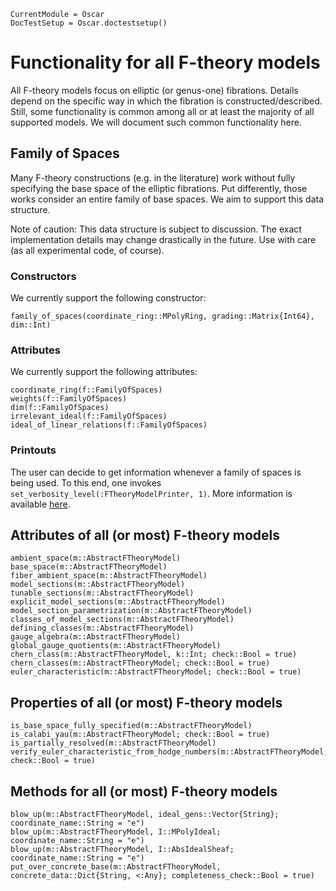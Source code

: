 ```@meta
CurrentModule = Oscar
DocTestSetup = Oscar.doctestsetup()
```

# Functionality for all F-theory models

All F-theory models focus on elliptic (or genus-one) fibrations. Details depend on the specific
way in which the fibration is constructed/described. Still, some functionality is
common among all or at least the majority of all supported models. We will document
such common functionality here.


## Family of Spaces

Many F-theory constructions (e.g. in the literature) work without fully specifying
the base space of the elliptic fibrations. Put differently, those works consider
an entire family of base spaces. We aim to support this data structure.

Note of caution: This data structure is subject to discussion. The exact implementation
details may change drastically in the future. Use with care (as all experimental
code, of course).


### Constructors

We currently support the following constructor:
```@docs
family_of_spaces(coordinate_ring::MPolyRing, grading::Matrix{Int64}, dim::Int)
```

### Attributes

We currently support the following attributes:
```@docs
coordinate_ring(f::FamilyOfSpaces)
weights(f::FamilyOfSpaces)
dim(f::FamilyOfSpaces)
irrelevant_ideal(f::FamilyOfSpaces)
ideal_of_linear_relations(f::FamilyOfSpaces)
```

### Printouts

The user can decide to get information whenever a family of spaces is being used.
To this end, one invokes `set_verbosity_level(:FTheoryModelPrinter, 1)`.
More information is available [here](http://www.thofma.com/Hecke.jl/dev/features/macros/).



## Attributes of all (or most) F-theory models

```@docs
ambient_space(m::AbstractFTheoryModel)
base_space(m::AbstractFTheoryModel)
fiber_ambient_space(m::AbstractFTheoryModel)
model_sections(m::AbstractFTheoryModel)
tunable_sections(m::AbstractFTheoryModel)
explicit_model_sections(m::AbstractFTheoryModel)
model_section_parametrization(m::AbstractFTheoryModel)
classes_of_model_sections(m::AbstractFTheoryModel)
defining_classes(m::AbstractFTheoryModel)
gauge_algebra(m::AbstractFTheoryModel)
global_gauge_quotients(m::AbstractFTheoryModel)
chern_class(m::AbstractFTheoryModel, k::Int; check::Bool = true)
chern_classes(m::AbstractFTheoryModel; check::Bool = true)
euler_characteristic(m::AbstractFTheoryModel; check::Bool = true)
```


## Properties of all (or most) F-theory models

```@docs
is_base_space_fully_specified(m::AbstractFTheoryModel)
is_calabi_yau(m::AbstractFTheoryModel; check::Bool = true)
is_partially_resolved(m::AbstractFTheoryModel)
verify_euler_characteristic_from_hodge_numbers(m::AbstractFTheoryModel; check::Bool = true)
```


## Methods for all (or most) F-theory models

```@docs
blow_up(m::AbstractFTheoryModel, ideal_gens::Vector{String}; coordinate_name::String = "e")
blow_up(m::AbstractFTheoryModel, I::MPolyIdeal; coordinate_name::String = "e")
blow_up(m::AbstractFTheoryModel, I::AbsIdealSheaf; coordinate_name::String = "e")
put_over_concrete_base(m::AbstractFTheoryModel, concrete_data::Dict{String, <:Any}; completeness_check::Bool = true)
```
